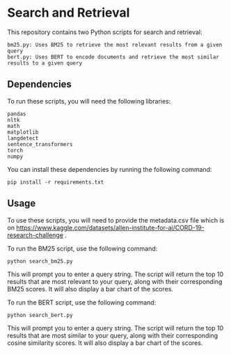 # Search and Retrieval

This repository contains two Python scripts for search and retrieval:

    bm25.py: Uses BM25 to retrieve the most relevant results from a given query
    bert.py: Uses BERT to encode documents and retrieve the most similar results to a given query

## Dependencies

To run these scripts, you will need the following libraries:

    pandas
    nltk
    math
    matplotlib
    langdetect
    sentence_transformers
    torch
    numpy

You can install these dependencies by running the following command:

    pip install -r requirements.txt

## Usage

To use these scripts, you will need to provide the metadata.csv file which is on https://www.kaggle.com/datasets/allen-institute-for-ai/CORD-19-research-challenge .

To run the BM25 script, use the following command:

    python search_bm25.py

This will prompt you to enter a query string. The script will return the top 10 results that are most relevant to your query, along with their corresponding BM25 scores. It will also display a bar chart of the scores.

To run the BERT script, use the following command:

    python search_bert.py

This will prompt you to enter a query string. The script will return the top 10 results that are most similar to your query, along with their corresponding cosine similarity scores. It will also display a bar chart of the scores.
